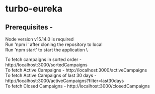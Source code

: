 # turbo-eureka

## Prerequisites - 
Node version v15.14.0 is required \
Run 'npm i' after cloning the repository to local \
Run 'npm start' to start the application \

To fetch campaigns in sorted order - http://localhost:3000/sortedCampaigns \
To fetch Active Campaigns - http://localhost:3000/activeCampaigns \
To fetch Active Campaigns of last 30 days - http://localhost:3000/activeCampaigns?filter=last30days \
To fetch Closed Campaigns - http://localhost:3000/closedCampaigns 